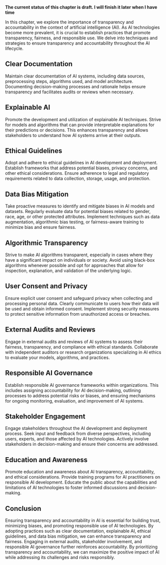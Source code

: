 **The current status of this chapter is draft. I will finish it later when I have time**

In this chapter, we explore the importance of transparency and accountability in the context of artificial intelligence (AI). As AI technologies become more prevalent, it is crucial to establish practices that promote transparency, fairness, and responsible use. We delve into techniques and strategies to ensure transparency and accountability throughout the AI lifecycle.

Clear Documentation
-------------------

Maintain clear documentation of AI systems, including data sources, preprocessing steps, algorithms used, and model architecture. Documenting decision-making processes and rationale helps ensure transparency and facilitates audits or reviews when necessary.

Explainable AI
--------------

Promote the development and utilization of explainable AI techniques. Strive for models and algorithms that can provide interpretable explanations for their predictions or decisions. This enhances transparency and allows stakeholders to understand how AI systems arrive at their outputs.

Ethical Guidelines
------------------

Adopt and adhere to ethical guidelines in AI development and deployment. Establish frameworks that address potential biases, privacy concerns, and other ethical considerations. Ensure adherence to legal and regulatory requirements related to data collection, storage, usage, and protection.

Data Bias Mitigation
--------------------

Take proactive measures to identify and mitigate biases in AI models and datasets. Regularly evaluate data for potential biases related to gender, race, age, or other protected attributes. Implement techniques such as data augmentation, algorithmic bias testing, or fairness-aware training to minimize bias and ensure fairness.

Algorithmic Transparency
------------------------

Strive to make AI algorithms transparent, especially in cases where they have a significant impact on individuals or society. Avoid using black-box algorithms whenever possible and opt for approaches that allow for inspection, explanation, and validation of the underlying logic.

User Consent and Privacy
------------------------

Ensure explicit user consent and safeguard privacy when collecting and processing personal data. Clearly communicate to users how their data will be used and obtain informed consent. Implement strong security measures to protect sensitive information from unauthorized access or breaches.

External Audits and Reviews
---------------------------

Engage in external audits and reviews of AI systems to assess their fairness, transparency, and compliance with ethical standards. Collaborate with independent auditors or research organizations specializing in AI ethics to evaluate your models, algorithms, and practices.

Responsible AI Governance
-------------------------

Establish responsible AI governance frameworks within organizations. This includes assigning accountability for AI decision-making, outlining processes to address potential risks or biases, and ensuring mechanisms for ongoing monitoring, evaluation, and improvement of AI systems.

Stakeholder Engagement
----------------------

Engage stakeholders throughout the AI development and deployment process. Seek input and feedback from diverse perspectives, including users, experts, and those affected by AI technologies. Actively involve stakeholders in decision-making and ensure their concerns are addressed.

Education and Awareness
-----------------------

Promote education and awareness about AI transparency, accountability, and ethical considerations. Provide training programs for AI practitioners on responsible AI development. Educate the public about the capabilities and limitations of AI technologies to foster informed discussions and decision-making.

Conclusion
----------

Ensuring transparency and accountability in AI is essential for building trust, minimizing biases, and promoting responsible use of AI technologies. By adopting practices such as clear documentation, explainable AI, ethical guidelines, and data bias mitigation, we can enhance transparency and fairness. Engaging in external audits, stakeholder involvement, and responsible AI governance further reinforces accountability. By prioritizing transparency and accountability, we can maximize the positive impact of AI while addressing its challenges and risks responsibly.
